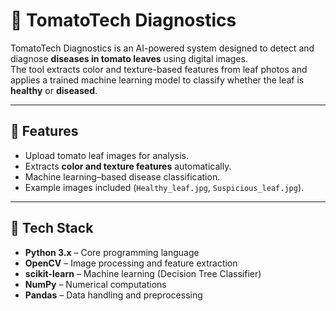 # 🍅 TomatoTech Diagnostics

TomatoTech Diagnostics is an AI-powered system designed to detect and diagnose **diseases in tomato leaves** using digital images.  
The tool extracts color and texture-based features from leaf photos and applies a trained machine learning model to classify whether the leaf is **healthy** or **diseased**.

---

## 🚀 Features
- Upload tomato leaf images for analysis.
- Extracts **color and texture features** automatically.
- Machine learning–based disease classification.
- Example images included (`Healthy_leaf.jpg`, `Suspicious_leaf.jpg`).

---
## 🧠 Tech Stack

- **Python 3.x** – Core programming language  
- **OpenCV** – Image processing and feature extraction  
- **scikit-learn** – Machine learning (Decision Tree Classifier)  
- **NumPy** – Numerical computations  
- **Pandas** – Data handling and preprocessing  
